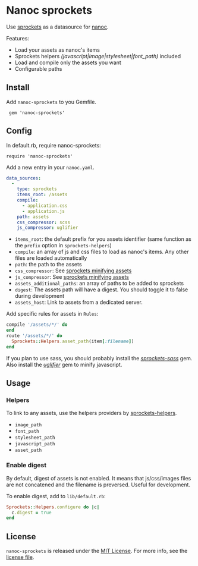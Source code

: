 # Nanoc sprockets

Use [sprockets][] as a datasource for [nanoc][].

Features:

* Load your assets as nanoc's items
* Sprockets helpers *(javascript|image|stylesheet|font_path)* included
* Load and compile only the assets you want
* Configurable paths

## Install

Add `nanoc-sprockets` to you Gemfile.

     gem 'nanoc-sprockets'

## Config

In default.rb, require nanoc-sprockets:

    require 'nanoc-sprockets'

Add a new entry in your `nanoc.yaml`.

```yaml
data_sources:
  -
    type: sprockets
    items_root: /assets
    compile:
      - application.css
      - application.js
    path: assets
    css_compressor: scss
    js_compressor: uglifier
```

* `items_root`: the default prefix for you assets identifier (same function as the `prefix` option in `sprockets-helpers`)
* `compile`: an array of js and css files to load as nanoc's items. Any other files are loaded automatically
* `path`: the path to the assets
* `css_compressor`: See [sprockets minifying assets][sprockets-minify-assets]
* `js_compressor`: See [sprockets minifying assets][sprockets-minify-assets]
* `assets_additional_paths`: an array of paths to be added to sprockets
* `digest`: The assets path will have a digest. You should toggle it to false during development
* `assets_host`: Link to assets from a dedicated server.

Add specific rules for assets in `Rules`:

```ruby
compile '/assets/*/' do
end
route '/assets/*/' do
  Sprockets::Helpers.asset_path(item[:filename])
end
```

If you plan to use sass, you should probably install the *[sprockets-sass][]* gem. Also install the *[uglifier][]* gem to minify javascript.

## Usage

### Helpers

To link to any assets, use the helpers providers by [sprockets-helpers][].

* `image_path`
* `font_path`
* `stylesheet_path`
* `javascript_path`
* `asset_path`

### Enable digest

By default, digest of assets is not enabled. It means that js/css/images files are not concatened and the filename is preversed. Useful for development.

To enable digest, add to `lib/default.rb`:

```ruby
Sprockets::Helpers.configure do |c|
  c.digest = true
end

```

## License

`nanoc-sprockets` is released under the [MIT License](http://www.opensource.org/licenses/MIT). For more info, see the [license file](LICENSE).

[sprockets]: https://github.com/sstephenson/sprockets#minify-assets
[nanoc]: http://nanoc.ws/
[sprockets-minify-assets]: https://github.com/sstephenson/sprockets#minifying-assets
[sprockets-sass]: https://github.com/petebrowne/sprockets-sass/
[sprockets-helpers]: https://github.com/petebrowne/sprockets-helpers
[uglifier]: https://github.com/lautis/uglifier
